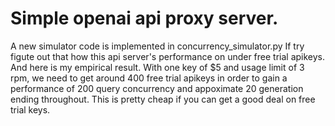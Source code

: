 # Simple openai api proxy server.

A new simulator code is implemented in concurrency_simulator.py
If try figute out that how this api server's performance on under free trial apikeys.
And here is my empirical result.
With one key of $5 and usage limit of 3 rpm, we need to get around 400 free trial apikeys in order to gain
a performance of 200 query concurrency and appoximate 20 generation ending throughout.
This is pretty cheap if you can get a good deal on free trial keys.